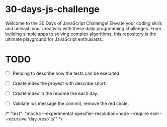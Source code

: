 # 30-days-js-challenge
Welcome to the 30 Days of JavaScript Challenge! Elevate your coding skills and unleash your creativity with these daily programming challenges. From building simple apps to solving complex algorithms, this repository is the ultimate playground for JavaScript enthusiasts.

# TODO
- [ ] Pending to describe how the tests can be executed.
- [ ] Create index the proyect with describe short.
- [ ] Create indec in the readme the each day.
- [ ] Validate los message the commit, remove the red circle.


/* "test": "mocha --experimental-specifier-resolution=node --require esm --recursive 'day-*/test/*.js'" */
